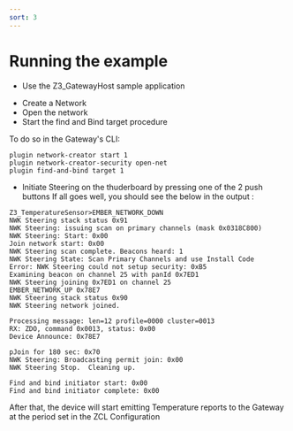 ```yaml
---
sort: 3
---
```


# Running the example

-   Use the Z3_GatewayHost sample application
* Create a Network
* Open the network
* Start the find and Bind target procedure

To do so in the Gateway's CLI:
```console
plugin network-creator start 1
plugin network-creator-security open-net
plugin find-and-bind target 1
```

* Initiate Steering on the thuderboard by pressing one of the 2 push buttons
If all goes well, you should see the below in the output :

```console
Z3_TemperatureSensor>EMBER_NETWORK_DOWN
NWK Steering stack status 0x91
NWK Steering: issuing scan on primary channels (mask 0x0318C800)
NWK Steering: Start: 0x00
Join network start: 0x00
NWK Steering scan complete. Beacons heard: 1
NWK Steering State: Scan Primary Channels and use Install Code
Error: NWK Steering could not setup security: 0xB5
Examining beacon on channel 25 with panId 0x7ED1
NWK Steering joining 0x7ED1 on channel 25
EMBER_NETWORK_UP 0x78E7
NWK Steering stack status 0x90
NWK Steering network joined.

Processing message: len=12 profile=0000 cluster=0013
RX: ZDO, command 0x0013, status: 0x00
Device Announce: 0x78E7

pJoin for 180 sec: 0x70
NWK Steering: Broadcasting permit join: 0x00
NWK Steering Stop.  Cleaning up.

Find and bind initiator start: 0x00
Find and bind initiator complete: 0x00
```
After that, the device will start emitting Temperature reports to the Gateway at the period set in the ZCL Configuration
